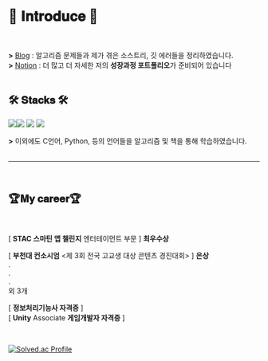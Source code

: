 
# 🤗 𝐈𝐧𝐭𝐫𝐨𝐝𝐮𝐜𝐞 🤗
<br>

**>** [Blog](https://nsj050320.tistory.com) : 알고리즘 문제들과 제가 겪은 소스트리, 깃 에러들을 정리하였습니다.<br>
**>** [Notion](https://namsojeong.notion.site/7f0458df2aa844389355cbafa409a846?pvs=4) : 더 많고 더 자세한 저의 **성장과정 포트폴리오**가 준비되어 있습니다<br>
<br>

## 🛠 𝐒𝐭𝐚𝐜𝐤𝐬 🛠
 <img src="https://img.shields.io/badge/Unity-%23000000?style=for-the-badge&logo=unity&logoColor=white"><img src="https://img.shields.io/badge/Unreal-0E1128?style=for-the-badge&logo=Unreal Engine&logoColor=white"> <img src="https://img.shields.io/badge/C++-%2300599C?style=for-the-badge&logo=c%2B%2B&logoColor=white">
 <img src="https://img.shields.io/badge/C%23-%23239120?style=for-the-badge&logo=c-sharp&logoColor=white">
<br>

**>** 이외에도 C언어, Python, 등의 언어들을 알고리즘 및 책을 통해 학습하였습니다.
<br><br>

- - -

<br>

## 🏆𝐌𝐲 𝐜𝐚𝐫𝐞𝐞𝐫🏆
 <br/>

[ **STAC 스마틴 앱 챌린지** 엔터테이먼트 부문 ]  **최우수상** <br/>

[ **부천대 컨소시엄** <제 3회 전국 고교생 대상 콘텐츠 경진대회> ] **은상** <br/>
.
<br>
.
<br>
.
<br>
외 3개
<br/>

[ **정보처리기능사 자격증** ] <br/>
[ **Unity** Associate **게임개발자 자격증** ]<br/>

<br/>

[![Solved.ac Profile](http://mazassumnida.wtf/api/v2/generate_badge?boj=nsj050320)](https://solved.ac/nsj050320/)
<br><br>
